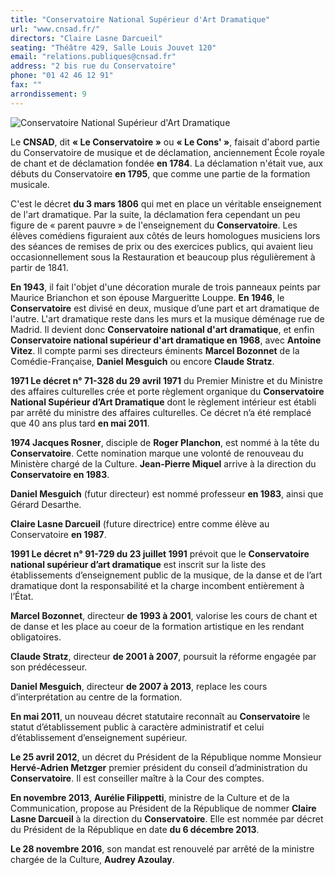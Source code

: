 ```yaml
---
title: "Conservatoire National Supérieur d'Art Dramatique"
url: "www.cnsad.fr/"
directors: "Claire Lasne Darcueil"
seating: "Théâtre 429, Salle Louis Jouvet 120"
email: "relations.publiques@cnsad.fr"
address: "2 bis rue du Conservatoire"
phone: "01 42 46 12 91"
fax: ""
arrondissement: 9
---
```


![Conservatoire National Supérieur d'Art Dramatique](../images/9eme/conservatoire-national-superieur-d-art-dramatique/conservatoire-national-superieur-d-art-dramatique-1.jpg)

Le **CNSAD**, dit **« Le Conservatoire »** ou **« Le Cons' »**, faisait d'abord partie du Conservatoire de musique et de déclamation, anciennement École royale de chant et de déclamation fondée **en 1784**. La déclamation n'était vue, aux débuts du Conservatoire **en 1795**, que comme une partie de la formation musicale.

C'est le décret **du 3 mars 1806** qui met en place un véritable enseignement de l'art dramatique. Par la suite, la déclamation fera cependant un peu figure de « parent pauvre » de l'enseignement du **Conservatoire**. Les élèves comédiens figuraient aux côtés de leurs homologues musiciens lors des séances de remises de prix ou des exercices publics, qui avaient lieu occasionnellement sous la Restauration et beaucoup plus régulièrement à partir de 1841.

**En 1943**, il fait l'objet d'une décoration murale de trois panneaux peints par Maurice Brianchon et son épouse Margueritte Louppe.
 **En 1946**, le **Conservatoire** est divisé en deux, musique d’une part et art dramatique de l'autre. L'art dramatique reste dans les murs et la musique déménage rue de Madrid. Il devient donc **Conservatoire national d'art dramatique**, et enfin **Conservatoire national supérieur d'art dramatique en 1968**, avec **Antoine Vitez**. Il compte parmi ses directeurs éminents **Marcel Bozonnet** de la Comédie-Française, **Daniel Mesguich** ou encore **Claude Stratz**.

**1971 Le décret n° 71-328 du 29 avril 1971** du Premier Ministre et du Ministre des affaires culturelles crée et porte règlement organique du **Conservatoire National Supérieur d’Art Dramatique** dont le règlement intérieur est établi par arrêté du ministre des affaires culturelles. Ce décret n’a été remplacé que 40 ans plus tard **en mai 2011**.

**1974 Jacques Rosner**, disciple de **Roger Planchon**, est nommé à la tête du **Conservatoire**. Cette nomination marque une volonté de renouveau du Ministère chargé de la Culture.
**Jean-Pierre Miquel** arrive à la direction du **Conservatoire en 1983**.

**Daniel Mesguich** (futur directeur) est nommé professeur **en 1983**, ainsi que Gérard Desarthe.

**Claire Lasne Darcueil** (future directrice) entre comme élève au Conservatoire **en 1987**.

**1991 Le décret n° 91-729 du 23 juillet 1991** prévoit que le **Conservatoire national supérieur d’art dramatique** est inscrit sur la liste des établissements d’enseignement public de la musique, de la danse et de l’art dramatique dont la responsabilité et la charge incombent entièrement à l’État.

**Marcel Bozonnet**, directeur **de 1993 à 2001**, valorise les cours de chant et de danse et les place au coeur de la formation artistique en les rendant obligatoires.

**Claude Stratz**, directeur **de 2001 à 2007**, poursuit la réforme engagée par son prédécesseur.

**Daniel Mesguich**, directeur **de 2007 à 2013**, replace les cours d’interprétation au centre de la formation. 

**En mai 2011**, un nouveau décret statutaire reconnaît au **Conservatoire** le statut d’établissement public à caractère administratif et celui d’établissement d’enseignement supérieur.

**Le 25 avril 2012**, un décret du Président de la République nomme Monsieur **Hervé-Adrien Metzger** premier président du conseil d’administration du **Conservatoire**. Il est conseiller maître à la Cour des comptes.

**En novembre 2013**, **Aurélie Filippetti**, ministre de la Culture et de la Communication, propose au Président de la République de nommer **Claire Lasne Darcueil** à la direction du **Conservatoire**. Elle est nommée par décret du Président de la République en date **du 6 décembre 2013**.

**Le 28 novembre 2016**, son mandat est renouvelé par arrêté de la ministre chargée de la Culture, **Audrey Azoulay**.
